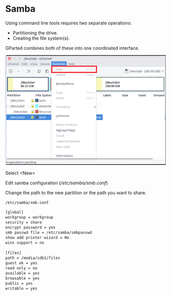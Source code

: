 # Samba

Using command line tools requires two separate operations:

* Partitioning the drive.
* Creating the file system\(s\).

GParted combines both of these into one coordinated interface.

![](../.gitbook/assets/image%20%2850%29.png)

Select &lt;New&gt; 

Edit samba configuration \(_/etc/samba/smb.conf_\)

Change the path to the new partition or the path you want to share.

```
/etc/samba/smb.conf
```

```
[global]  
workgroup = workgroup  
security = share  
encrypt password = yes  
smb passwd file = /etc/samba/smbpasswd  
show add printer wizard = No  
wins support = no

[files]  
path = /media/sdb1/files  
guest ok = yes  
read only = no  
available = yes  
browsable = yes  
public = yes  
writable = yes
```


